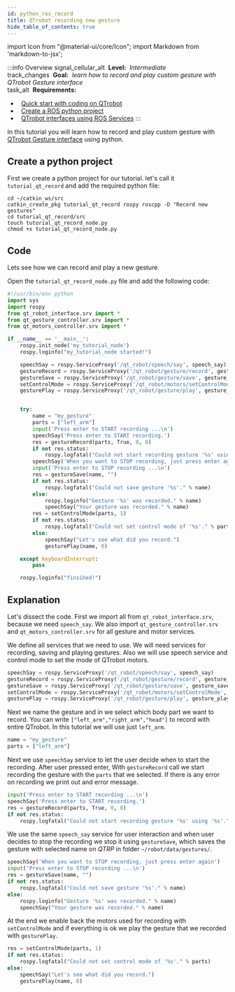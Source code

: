 ```yaml
---
id: python_ros_record
title: QTrobot recording new gesture
hide_table_of_contents: true
---
```



import Icon from "@material-ui/core/Icon";
import Markdown from 'markdown-to-jsx';

:::info Overview
<Icon>signal_cellular_alt</Icon> <Markdown>&nbsp;**Level:**&nbsp; *Intermediate*</Markdown>
<br/> <Icon> track_changes </Icon> <Markdown>&nbsp;**Goal:**&nbsp; *learn how to record and play custom gesture with QTrobot Gesture interface*</Markdown>
<br/> <Icon> task_alt </Icon> <Markdown>&nbsp;**Requirements:**</Markdown>

  - &nbsp;&nbsp;[Quick start with coding on QTrobot](/docs/intro_code)
  - &nbsp;&nbsp;[Create a ROS python project](/docs/tutorials/python/python_ros_project)
  - &nbsp;&nbsp;[QTrobot interfaces using ROS Services](/docs/tutorials/python/python_ros_services)
:::

In this tutorial you will learn how to record and play custom gesture with [QTrobot Gesture interface](/docs/api_ros#gesture-interface) using python.

## Create a python project 
First we create a python project for our tutorial. let's call it `tutorial_qt_record` and add the required python file: 

```
cd ~/catkin_ws/src
catkin_create_pkg tutorial_qt_record rospy roscpp -D "Record new gestures"
cd tutorial_qt_record/src
touch tutorial_qt_record_node.py
chmod +x tutorial_qt_record_node.py
```

## Code

Lets see how we can record and play a new gesture. 

Open the `tutorial_qt_record_node.py` file and add the following code:

```python
#!/usr/bin/env python
import sys
import rospy
from qt_robot_interface.srv import *
from qt_gesture_controller.srv import *
from qt_motors_controller.srv import *

if __name__ == '__main__':
    rospy.init_node('my_tutorial_node')
    rospy.loginfo("my_tutorial_node started!")

    speechSay = rospy.ServiceProxy('/qt_robot/speech/say', speech_say)
    gestureRecord = rospy.ServiceProxy('/qt_robot/gesture/record', gesture_record)
    gestureSave = rospy.ServiceProxy('/qt_robot/gesture/save', gesture_save)
    setControlMode = rospy.ServiceProxy('/qt_robot/motors/setControlMode', set_control_mode)
    gesturePlay = rospy.ServiceProxy('/qt_robot/gesture/play', gesture_play)


    try:
        name = "my_gesture"
        parts = ["left_arm"]
        input('Press enter to START recording ...\n')
        speechSay('Press enter to START recording.')
        res = gestureRecord(parts, True, 0, 0)
        if not res.status:
            rospy.logfatal("Could not start recording gesture '%s' using '%s'." % (name, parts))
        speechSay('When you want to STOP recording, just press enter again')
        input('Press enter to STOP recording ...\n')
        res = gestureSave(name, "")
        if not res.status:
            rospy.logfatal("Could not save gesture '%s'." % name)
        else:
            rospy.loginfo("Gesture '%s' was recorded." % name)
            speechSay("Your gesture was recorded." % name)
        res = setControlMode(parts, 1)
        if not res.status:
            rospy.logfatal("Could not set control mode of '%s'." % parts)
        else:
            speechSay("Let's see what did you record.")
            gesturePlay(name, 0)

    except KeyboardInterrupt:
        pass

    rospy.loginfo("finsihed!")
```



## Explanation

Let's dissect the code. First we import all from `qt_robot_interface.srv`, because we need `speech_say`. We also import `qt_gesture_controller.srv` and `qt_motors_controller.srv` for all gesture and motor services.

We define all services that we need to use. We will need services for recording, saving and playing gestures. Also we will use speech service and control mode to set the mode of QTrobot motors.

```python
speechSay = rospy.ServiceProxy('/qt_robot/speech/say', speech_say)
gestureRecord = rospy.ServiceProxy('/qt_robot/gesture/record', gesture_record)
gestureSave = rospy.ServiceProxy('/qt_robot/gesture/save', gesture_save)
setControlMode = rospy.ServiceProxy('/qt_robot/motors/setControlMode', set_control_mode)
gesturePlay = rospy.ServiceProxy('/qt_robot/gesture/play', gesture_play)
```

Next we name the gesture and in we select which body part we want to record. You can write `["left_arm","right_arm","head"]` to record with entire QTrobot. In this tutorial we will use just `left_arm`.

```python
name = "my_gesture"
parts = ["left_arm"]
```

Next we use `speechSay` service to let the user decide when to start the recording. After user pressed enter, With `gestureRecord` call we start recording the gesture with the `parts` that we selected. If there is any error on recording we print out and error message.

```python
input('Press enter to START recording ...\n')
speechSay('Press enter to START recording.')
res = gestureRecord(parts, True, 0, 0)
if not res.status:
    rospy.logfatal("Could not start recording gesture '%s' using '%s'." % (name, parts))
```

We use the same `speech_say` service for user interaction and when user decides to stop the recording we stop it using `gestureSave`, which saves the gesture with selected name on *QTRP* in folder `~/robot/data/gestures/`.

```python 
speechSay('When you want to STOP recording, just press enter again')
input('Press enter to STOP recording ...\n')
res = gestureSave(name, "")
if not res.status:
    rospy.logfatal("Could not save gesture '%s'." % name)
else:
    rospy.loginfo("Gesture '%s' was recorded." % name)
    speechSay("Your gesture was recorded." % name)
```

At the end we enable back the motors used for recording with `setControlMode` and if everything is ok we play the gesture that we recorded with `gesturePlay`.

```python
res = setControlMode(parts, 1)
if not res.status:
    rospy.logfatal("Could not set control mode of '%s'." % parts)
else:
    speechSay("Let's see what did you record.")
    gesturePlay(name, 0)
```